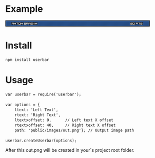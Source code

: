 # Example

![](example.png)

# Install
```
npm install userbar
```
# Usage
```
var userbar = require('userbar');

var options = {
    ltext: 'Left Text',
    rtext: 'Right Text',
    ltextxoffset: 0,      // Left text X offset
    rtextxoffset: 40,     // Right text X offset
    path: 'public/images/out.png'}; // Output image path

userbar.createUserbar(options);
```

After this out.png will be created in your`s project root folder.
